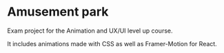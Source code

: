 # Amusement park

Exam project for the Animation and UX/UI level up course. 

It includes animations made with CSS as well as Framer-Motion for React. 
